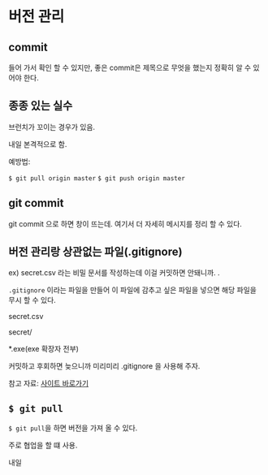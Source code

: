 

# 버전 관리

## commit

들어 가서 확인 할 수 있지만, 좋은 commit은 제목으로 무엇을 했는지 정확히 알 수 있어야 한다. 

## 종종 있는 실수 

브런치가 꼬이는 경우가 있음. 

내일 본격적으로 함.

예방법:

```$ git pull origin master```
```$ git push origin master```

## git commit 

git commit 으로 하면 창이 뜨는데. 여기서 더 자세히 메시지를 정리 할 수 있다. 

## 버전 관리랑 상관없는 파일(.gitignore)

ex) secret.csv 라는 비밀 문서를 작성하는데 이걸 커밋하면 안돼니까. .

```.gitignore``` 이라는 파일을 만들어 이 파일에 감추고 싶은 파일을 넣으면 해당 파일을 무시 할 수 있다. 

secret.csv 

secret/

*.exe(exe 확장자 전부)

커밋하고 후회하면 늦으니까 미리미리 .gitignore 을 사용해 주자. 

참고 자료: [사이트 바로가기](https://www.toptal.com/developers/gitignore)



## ```$ git pull```

```$ git pull```을 하면 버전을 가져 올 수 있다. 

주로 협업을 할 떄 사용. 

내일








